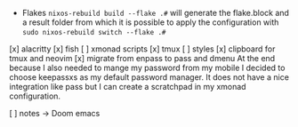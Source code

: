 * Flakes
`nixos-rebuild build --flake .#` will generate the flake.block and a result folder from which it is possible to apply the configuration with `sudo nixos-rebuild switch --flake .#`

[x] alacritty
[x] fish
[ ] xmonad scripts
[x] tmux
  [ ] styles
[x] clipboard for tmux and neovim
[x] migrate from enpass to pass and dmenu
  At the end because I also needed to mange my password from my mobile I decided
  to choose keepassxs as my default password manager. It does not have a nice
  integration like pass but I can create a scratchpad in my xmonad
  configuration.

[ ] notes -> Doom emacs


